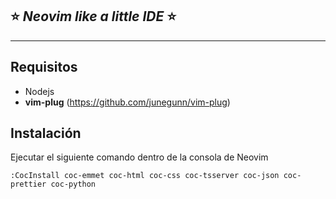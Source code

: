 ## ⭐ _Neovim like a little IDE_ ⭐
---

## Requisitos

* Nodejs
* **vim-plug** (https://github.com/junegunn/vim-plug)

## Instalación

Ejecutar el siguiente comando dentro de la consola de Neovim

```
:CocInstall coc-emmet coc-html coc-css coc-tsserver coc-json coc-prettier coc-python
```
